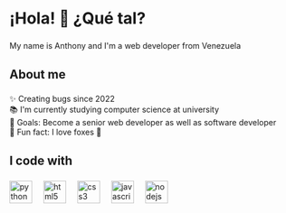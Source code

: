 <h1 align="left">¡Hola! 👋 ¿Qué tal?</h1>

###

<p align="left">My name is Anthony and I'm a web developer from Venezuela</p>

###

<h2 align="left">About me</h2>

###

<p align="left">✨ Creating bugs since 2022<br>📚 I'm currently studying computer science at university<br>🎯 Goals: Become a senior web developer as well as software developer<br>🎲 Fun fact: I love foxes 🦊</p>

###

<h2 align="left">I code with</h2>

###

<div align="left">
  <img src="https://cdn.jsdelivr.net/gh/devicons/devicon/icons/python/python-original.svg" height="40" alt="python logo"  />
  <img width="12" />
  <img src="https://cdn.jsdelivr.net/gh/devicons/devicon/icons/html5/html5-original.svg" height="40" alt="html5 logo"  />
  <img width="12" />
  <img src="https://cdn.jsdelivr.net/gh/devicons/devicon/icons/css3/css3-original.svg" height="40" alt="css3 logo"  />
  <img width="12" />
  <img src="https://cdn.jsdelivr.net/gh/devicons/devicon/icons/javascript/javascript-original.svg" height="40" alt="javascript logo"  />
  <img width="12" />
  <img src="https://cdn.jsdelivr.net/gh/devicons/devicon/icons/nodejs/nodejs-original.svg" height="40" alt="nodejs logo"  />
</div>

###
